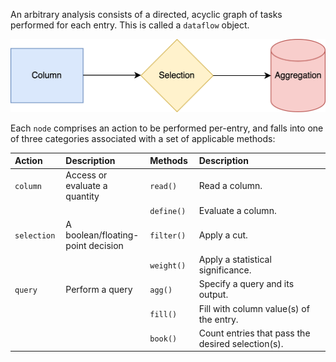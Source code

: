 An arbitrary analysis consists of a directed, acyclic graph of tasks performed for each entry. This is called a `dataflow` object.

![dataflow](../assets/dataflow.png)

Each `node` comprises an action to be performed per-entry, and falls into one of three categories associated with a set of applicable methods:

<style>
table th:first-of-type {
    width: 15%;
}
table th:nth-of-type(2) {
    width: 20%;
}
table th:nth-of-type(3) {
    width: 15%;
}
table th:nth-of-type(4) {
    width: 40%;
}
</style>

| Action | Description | Methods | Description |
| :------------ | :------------------------------------ | :------------ | :------------------------------------ |
| `column` | Access or evaluate a quantity | `read()` | Read a column. |
| | | `define()` | Evaluate a column. |
| `selection` | A boolean/floating-point decision | `filter()` | Apply a cut. | 
| | | `weight()` | Apply a statistical significance. |
| `query` | Perform a query | `agg()` | Specify a query and its output. |
| | | `fill()` | Fill with column value(s) of the entry. |
| | | `book()` | Count entries that pass the desired selection(s). |
